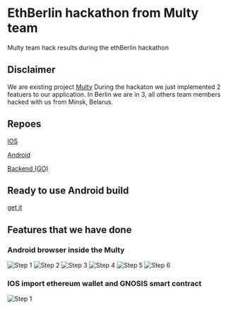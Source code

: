 # EthBerlin hackathon from Multy team
Multy team hack results during the ethBerlin hackathon

## Disclaimer

We are existing project [Multy](http://multy.io)
During the hackaton we just implemented 2 featuers to our application.
In Berlin we are in 3, all others team members hacked with us from Minsk, Belarus.




## Repoes

[IOS](https://github.com/Multy-io/Multy-IOS/tree/HackathonETH)

[Android]()

[Backend (GO)](https://github.com/Multy-io/Multy-back/tree/import-eth-multisig)


## Ready to use Android build
[get it]()

## Features that we have done

### Android browser inside the Multy
![Step 1](https://github.com/Multy-io/ethberlin-multy/blob/master/web3_2-1.png)
![Step 2](https://github.com/Multy-io/ethberlin-multy/blob/master/web3_2-3.png)
![Step 3](https://github.com/Multy-io/ethberlin-multy/blob/master/web3_2-4.png)
![Step 4](https://github.com/Multy-io/ethberlin-multy/blob/master/web3_2-5.png)
![Step 5](https://github.com/Multy-io/ethberlin-multy/blob/master/web3_2-6.png)
![Step 6](https://github.com/Multy-io/ethberlin-multy/blob/master/web3_2-10.png)

### IOS import ethereum wallet and GNOSIS smart contract
![Step 1](https://github.com/Multy-io/ethberlin-multy/blob/master/web3_2-1.png)


